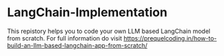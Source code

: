 # LangChain-Implementation
This repistory helps you to code your own LLM based LangChain model from scratch.
For full information do visit https://prequelcoding.in/how-to-build-an-llm-based-langchain-app-from-scratch/
